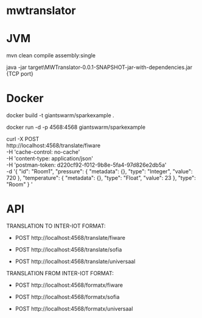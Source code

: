 # mwtranslator


# JVM


mvn clean compile assembly:single


java -jar target\MWTranslator-0.0.1-SNAPSHOT-jar-with-dependencies.jar {TCP port}


# Docker


docker build -t giantswarm/sparkexample .

docker run -d -p 4568:4568 giantswarm/sparkexample

curl -X POST \
  http://localhost:4568/translate/fiware \
  -H 'cache-control: no-cache' \
  -H 'content-type: application/json' \
  -H 'postman-token: d220cf92-f012-9b8e-5fa4-97d826e2db5a' \
  -d '{
    "id": "Room1",
    "pressure": {
        "metadata": {},
        "type": "Integer",
        "value": 720
    },
    "temperature": {
        "metadata": {},
        "type": "Float",
        "value": 23
    },
    "type": "Room"
}
'


# API


TRANSLATION TO INTER-IOT FORMAT:

* POST http://localhost:4568/translate/fiware

* POST http://localhost:4568/translate/sofia

* POST http://localhost:4568/translate/universaal



TRANSLATION FROM INTER-IOT FORMAT:

* POST http://localhost:4568/formatx/fiware

* POST http://localhost:4568/formatx/sofia

* POST http://localhost:4568/formatx/universaal
